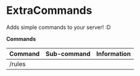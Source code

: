 # ExtraCommands
Adds simple commands to your server! :D

**Commands**

Command|Sub-command|Information
-------|-----------|-----------
/rules|
